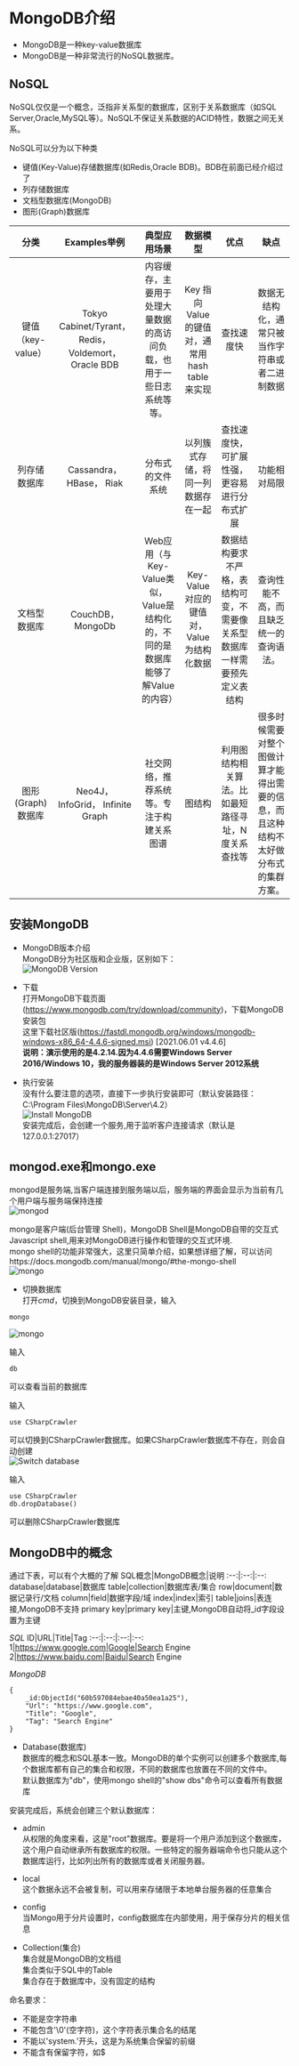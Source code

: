 ﻿# MongoDB介绍
* MongoDB是一种key-value数据库
* MongoDB是一种非常流行的NoSQL数据库。

## NoSQL
NoSQL仅仅是一个概念，泛指非关系型的数据库，区别于关系数据库（如SQL Server,Oracle,MySQL等）。NoSQL不保证关系数据的ACID特性，数据之间无关系。  


NoSQL可以分为以下种类
* 键值(Key-Value)存储数据库(如Redis,Oracle BDB)。BDB在前面已经介绍过了
* 列存储数据库
* 文档型数据库(MongoDB)
* 图形(Graph)数据库


分类|Examples举例|典型应用场景|数据模型|优点|缺点
:--:|:--:|:--:|:--:|:--:|:--:  
键值（key-value）|Tokyo Cabinet/Tyrant， Redis， Voldemort， Oracle BDB|内容缓存，主要用于处理大量数据的高访问负载，也用于一些日志系统等等。|Key 指向 Value 的键值对，通常用hash table来实现|查找速度快|数据无结构化，通常只被当作字符串或者二进制数据
列存储数据库|Cassandra， HBase， Riak|分布式的文件系统|以列簇式存储，将同一列数据存在一起|查找速度快，可扩展性强，更容易进行分布式扩展|功能相对局限
文档型数据库|CouchDB， MongoDb|Web应用（与Key-Value类似，Value是结构化的，不同的是数据库能够了解Value的内容）|Key-Value对应的键值对，Value为结构化数据|数据结构要求不严格，表结构可变，不需要像关系型数据库一样需要预先定义表结构|查询性能不高，而且缺乏统一的查询语法。
图形(Graph)数据库|Neo4J， InfoGrid， Infinite Graph|社交网络，推荐系统等。专注于构建关系图谱|图结构|利用图结构相关算法。比如最短路径寻址，N度关系查找等|很多时候需要对整个图做计算才能得出需要的信息，而且这种结构不太好做分布式的集群方案。

## 安装MongoDB  
* MongoDB版本介绍  
MongoDB分为社区版和企业版，区别如下：  
![MongoDB Version](doc/MongoVersion.png)

* 下载  
打开MongoDB下载页面(https://www.mongodb.com/try/download/community)，下载MongoDB安装包  
这里下载社区版(https://fastdl.mongodb.org/windows/mongodb-windows-x86_64-4.4.6-signed.msi) [2021.06.01 v4.4.6]  
**说明：演示使用的是4.2.14.因为4.4.6需要Windows Server 2016/Windows 10，我的服务器装的是Windows Server 2012系统**

* 执行安装  
没有什么要注意的选项，直接下一步执行安装即可（默认安装路径：C:\Program Files\MongoDB\Server\4.2）  
![Install MongoDB](doc/MongoInstall.png)  
安装完成后，会创建一个服务,用于监听客户连接请求（默认是127.0.0.1:27017）

## mongod.exe和mongo.exe  
mongod是服务端,当客户端连接到服务端以后，服务端的界面会显示为当前有几个用户端与服务端保持连接   
![mongod](doc/mongod.png)

mongo是客户端(后台管理 Shell)，MongoDB Shell是MongoDB自带的交互式Javascript shell,用来对MongoDB进行操作和管理的交互式环境.  
mongo shell的功能非常强大，这里只简单介绍，如果想详细了解，可以访问https://docs.mongodb.com/manual/mongo/#the-mongo-shell  
![mongo](doc/mongo.png)

* 切换数据库  
打开*cmd*，切换到MongoDB安装目录，输入  
```
mongo
```
![mongo](doc/mongo.png)

输入  
```
db
```
可以查看当前的数据库  


输入  
```
use CSharpCrawler
```
可以切换到CSharpCrawler数据库。如果CSharpCrawler数据库不存在，则会自动创建  
![Switch database](doc/SwitchDatabase.png)

输入
```
use CSharpCrawler
db.dropDatabase()
```
可以删除CSharpCrawler数据库  

## MongoDB中的概念
通过下表，可以有个大概的了解
SQL概念|MongoDB概念|说明
:--:|:--:|:--:
database|database|数据库
table|collection|数据库表/集合
row|document|数据记录行/文档
column|field|数据字段/域
index|index|索引
table|joins|表连接,MongoDB不支持
primary key|primary key|主键,MongoDB自动将_id字段设置为主键

*SQL*
ID|URL|Title|Tag
:--:|:--:|:--:|:--:
1|https://www.google.com|Google|Search Engine
2|https://www.baidu.com|Baidu|Search Engine

*MongoDB*
```
{
    _id:ObjectId("60b597084ebae40a50ea1a25"),
    "Url": "https://www.google.com",
    "Title": "Google",
    "Tag": "Search Engine"      
}
```

* Database(数据库)  
数据库的概念和SQL基本一致。MongoDB的单个实例可以创建多个数据库,每个数据库都有自己的集合和权限，不同的数据库也放置在不同的文件中。  
默认数据库为"db"，使用mongo shell的"show dbs"命令可以查看所有数据库  

安装完成后，系统会创建三个默认数据库：  
  * admin  
    从权限的角度来看，这是"root"数据库。要是将一个用户添加到这个数据库，这个用户自动继承所有数据库的权限。一些特定的服务器端命令也只能从这个数据库运行，比如列出所有的数据库或者关闭服务器。  
  * local  
    这个数据永远不会被复制，可以用来存储限于本地单台服务器的任意集合  
  * config  
    当Mongo用于分片设置时，config数据库在内部使用，用于保存分片的相关信息  

* Collection(集合)  
集合就是MongoDB的文档组  
集合类似于SQL中的Table  
集合存在于数据库中，没有固定的结构  

命名要求：  
   * 不能是空字符串
   * 不能包含'\0'(空字符)，这个字符表示集合名的结尾
   * 不能以'system.'开头，这是为系统集合保留的前缀
   * 不能含有保留字符，如$